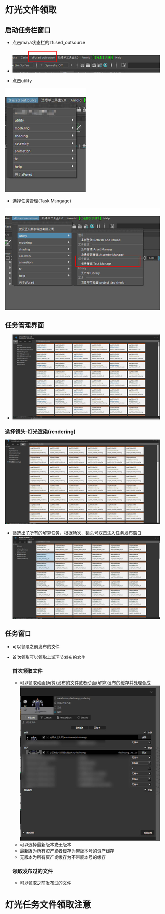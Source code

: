 # 灯光文件领取

## 启动任务栏窗口
+ 点击maya状态栏的zfused_outsource

+ ![](../../sources/image/animation/animation_1.jpg)
+ 点击utility

![](../../sources/image/animation/animation_2.jpg)

+ 选择任务管理(Task Mangage)

![](../../sources/image/animation/animation_3.jpg)

## 任务管理界面
+ ![](../../sources/image/animation/animation_4.jpg)

### 选择镜头-灯光渲染(rendering)

![](../../sources/image/lighting/lighting1.jpg)

+ 筛选出了所有的解算任务，根据场次、镜头号双击进入任务发布窗口
  ![](../../sources/image/cfx/cfx2.jpg)

## 任务窗口

+ 可以领取之前发布的文件
+ 首次领取可以领取上游环节发布的文件

    ### 首次领取文件
    + 可以领取动画(解算)发布的文件或者动画(解算)发布的缓存并处理合成
    ![](../../sources/image/lighting/lighting2.jpg)
    + 可以选择最新版本或无版本
    + 最新版为所有资产或者缓存为带版本号的资产缓存
    + 无版本为所有资产或缓存为不带版本号的缓存
    ### 领取发布过的文件
    + 可以领取之前发布过的文件

# 灯光任务文件领取注意
